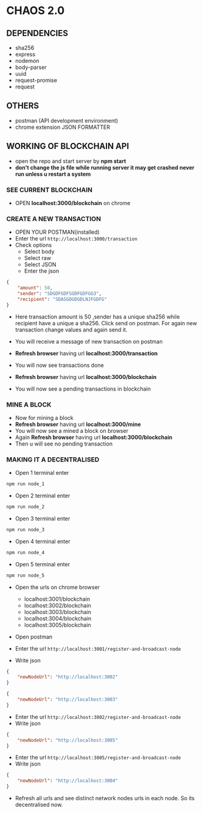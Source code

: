 # CHAOS 2.0

## DEPENDENCIES

* sha256
* express
* nodemon
* body-parser
* uuid
* request-promise
* request

## OTHERS

* postman (API development environment)
* chrome extension JSON FORMATTER

## WORKING OF BLOCKCHAIN API

* open the repo and start server by **npm start**
* **don't change the js file while running server it may get crashed never run unless u restart a system**

### SEE CURRENT BLOCKCHAIN

* OPEN **localhost:3000/blockchain** on chrome

### CREATE A NEW TRANSACTION

* OPEN YOUR POSTMAN(installed)
* Enter the url ```http://localhost:3000/transaction```
* Check options
  * Select body
  * Select raw
  * Select JSON
  * Enter the json

```json
{
    "amount": 50,
    "sender": "SDGDFGDFSGDFGDFGG3",
    "recipient": "SDASGDGDGDLNJFGDFG"
}
```

* Here transaction amount is 50 ,sender has a unique sha256 while recipient have a unique a sha256. Click send on postman. For again new transaction change values and again send it.
* You will receive a message of new transaction on postman

* **Refresh browser** having url **localhost:3000/transaction**
* You will now see transactions done
* **Refresh browser** having url **localhost:3000/blockchain**
* You will now see a pending transactions in blockchain

### MINE A BLOCK

* Now for mining a block
* **Refresh browser** having url **localhost:3000/mine**
* You will now see a mined a block on browser
* Again **Refresh browser** having url **localhost:3000/blockchain**
* Then u will see no pending transaction

### MAKING IT A DECENTRALISED

* Open 1 terminal enter

```bash
npm run node_1
```

* Open 2 terminal enter

```bash
npm run node_2
```

* Open 3 terminal enter

```bash
npm run node_3
```

* Open 4 terminal enter

```bash
npm run node_4
```

* Open 5 terminal enter

```bash
npm run node_5
```

* Open the urls on chrome browser
  * localhost:3001/blockchain
  * localhost:3002/blockchain
  * localhost:3003/blockchain
  * localhost:3004/blockchain
  * localhost:3005/blockchain

* Open postman
* Enter the url ```http://localhost:3001/register-and-broadcast-node```
* Write json

```json
{
    "newNodeUrl": "http://localhost:3002"
}
```

```json
{
    "newNodeUrl": "http://localhost:3003"
}
```

* Enter the url ```http://localhost:3002/register-and-broadcast-node```
* Write json

```json
{
    "newNodeUrl": "http://localhost:3005"
}
```

* Enter the url ```http://localhost:3005/register-and-broadcast-node```
* Write json

```json
{
    "newNodeUrl": "http://localhost:3004"
}
```

* Refresh all urls and see distinct network nodes urls in each node. So its decentralised now.